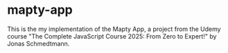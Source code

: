 # mapty-app
This is the my implementation of the Mapty App, a project from the Udemy course "The Complete JavaScript Course 2025: From Zero to Expert!" by Jonas Schmedtmann.
